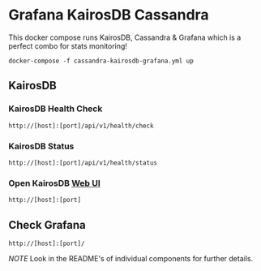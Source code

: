 Grafana KairosDB Cassandra
==========================

This docker compose runs KairosDB, Cassandra & Grafana which is a perfect combo for stats monitoring!

    docker-compose -f cassandra-kairosdb-grafana.yml up

## KairosDB

### KairosDB Health Check
    http://[host]:[port]/api/v1/health/check

### KairosDB Status
    http://[host]:[port]/api/v1/health/status

### Open KairosDB [Web UI](https://kairosdb.github.io/docs/build/html/WebUI.html)
    http://[host]:[port]

## Check Grafana
    http://[host]:[port]/

_NOTE_ Look in the README's of individual components for further details.